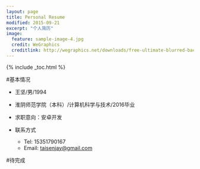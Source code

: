 ```yaml
---
layout: page
title: Personal Resume
modified: 2015-09-21
excerpt: "个人简历"
image:
  feature: sample-image-4.jpg
  credit: WeGraphics
  creditlink: http://wegraphics.net/downloads/free-ultimate-blurred-background-pack/
---
```


{% include _toc.html %}

#基本情况

- 王坚/男/1994

- 淮阴师范学院（本科）/计算机科学与技术/2016毕业

- 求职意向：安卓开发

- 联系方式
   - Tel:   15351790167 
   - Email: taisenjay@gmail.com

#待完成


